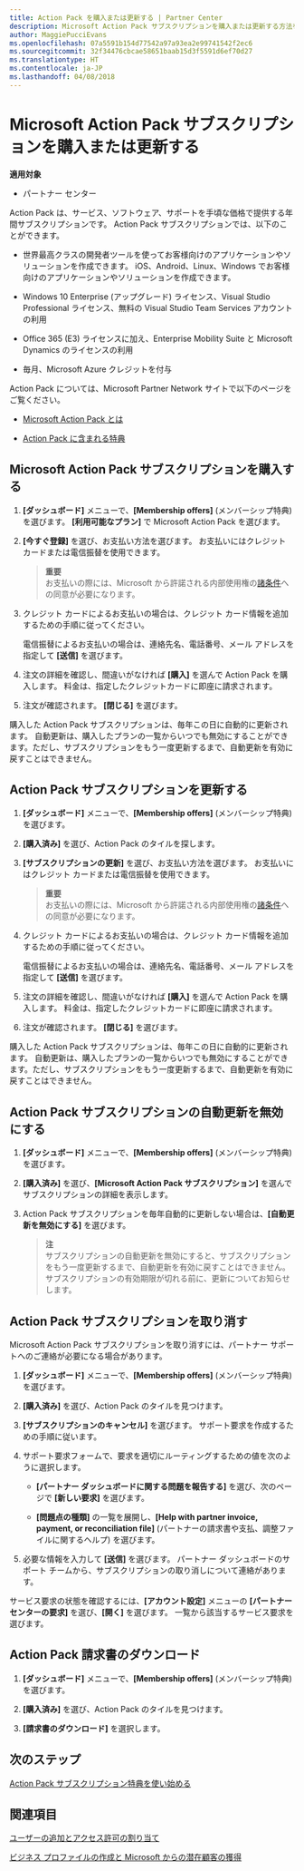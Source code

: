 ```yaml
---
title: Action Pack を購入または更新する | Partner Center
description: Microsoft Action Pack サブスクリプションを購入または更新する方法を説明します。
author: MaggiePucciEvans
ms.openlocfilehash: 07a5591b154d77542a97a93ea2e99741542f2ec6
ms.sourcegitcommit: 32f34476cbcae58651baab15d3f5591d6ef70d27
ms.translationtype: HT
ms.contentlocale: ja-JP
ms.lasthandoff: 04/08/2018
---
```

# <a name="purchase-or-renew-a-microsoft-action-pack-subscription"></a>Microsoft Action Pack サブスクリプションを購入または更新する

**適用対象**

-  パートナー センター


Action Pack は、サービス、ソフトウェア、サポートを手頃な価格で提供する年間サブスクリプションです。 Action Pack サブスクリプションでは、以下のことができます。

- 世界最高クラスの開発者ツールを使ってお客様向けのアプリケーションやソリューションを作成できます。 iOS、Android、Linux、Windows でお客様向けのアプリケーションやソリューションを作成できます。 

- Windows 10 Enterprise (アップグレード) ライセンス、Visual Studio Professional ライセンス、無料の Visual Studio Team Services アカウントの利用 

- Office 365 (E3) ライセンスに加え、Enterprise Mobility Suite と Microsoft Dynamics のライセンスの利用 

- 毎月、Microsoft Azure クレジットを付与

Action Pack については、Microsoft Partner Network サイトで以下のページをご覧ください。 

-   [Microsoft Action Pack とは](https://partner.microsoft.com/membership/action-pack)

-   [Action Pack に含まれる特典](https://partner.microsoft.com/membership/core-benefits)



## <a name="purchase-a-microsoft-action-pack-subscription"></a>Microsoft Action Pack サブスクリプションを購入する

1. **[ダッシュボード]** メニューで、**[Membership offers]** (メンバーシップ特典) を選びます。 **[利用可能なプラン]** で Microsoft Action Pack を選びます。 

2. **[今すぐ登録]** を選び、お支払い方法を選びます。 お支払いにはクレジット カードまたは電信振替を使用できます。 

    >**重要**<br> お支払いの際には、Microsoft から許諾される内部使用権の[諸条件](https://go.microsoft.com/fwlink/?linkid=842232)への同意が必要になります。 

3. クレジット カードによるお支払いの場合は、クレジット カード情報を追加するための手順に従ってください。 

    電信振替によるお支払いの場合は、連絡先名、電話番号、メール アドレスを指定して **[送信]** を選びます。  
4. 注文の詳細を確認し、間違いがなければ **[購入]** を選んで Action Pack を購入します。 料金は、指定したクレジットカードに即座に請求されます。

5. 注文が確認されます。 **[閉じる]** を選びます。

購入した Action Pack サブスクリプションは、毎年この日に自動的に更新されます。 自動更新は、購入したプランの一覧からいつでも無効にすることができます。ただし、サブスクリプションをもう一度更新するまで、自動更新を有効に戻すことはできません。 


## <a name="renew-your-action-pack-subscription"></a>Action Pack サブスクリプションを更新する

1. **[ダッシュボード]** メニューで、**[Membership offers]** (メンバーシップ特典) を選びます。  

2. **[購入済み]** を選び、Action Pack のタイルを探します。  

3. **[サブスクリプションの更新]** を選び、お支払い方法を選びます。 お支払いにはクレジット カードまたは電信振替を使用できます。 

    >**重要**<br> お支払いの際には、Microsoft から許諾される内部使用権の[諸条件](https://go.microsoft.com/fwlink/?linkid=842232)への同意が必要になります。 

3. クレジット カードによるお支払いの場合は、クレジット カード情報を追加するための手順に従ってください。 

    電信振替によるお支払いの場合は、連絡先名、電話番号、メール アドレスを指定して **[送信]** を選びます。 

 4. 注文の詳細を確認し、間違いがなければ **[購入]** を選んで Action Pack を購入します。 料金は、指定したクレジットカードに即座に請求されます。

5. 注文が確認されます。 **[閉じる]** を選びます。

購入した Action Pack サブスクリプションは、毎年この日に自動的に更新されます。 自動更新は、購入したプランの一覧からいつでも無効にすることができます。ただし、サブスクリプションをもう一度更新するまで、自動更新を有効に戻すことはできません。 


## <a name="turn-off-automatic-action-pack-subscription-renewal"></a>Action Pack サブスクリプションの自動更新を無効にする

1. **[ダッシュボード]** メニューで、**[Membership offers]** (メンバーシップ特典) を選びます。 

2. **[購入済み]** を選び、**[Microsoft Action Pack サブスクリプション]** を選んでサブスクリプションの詳細を表示します。 

3. Action Pack サブスクリプションを毎年自動的に更新しない場合は、**[自動更新を無効にする]** を選びます。 

    >**注**<br>
    サブスクリプションの自動更新を無効にすると、サブスクリプションをもう一度更新するまで、自動更新を有効に戻すことはできません。 サブスクリプションの有効期限が切れる前に、更新についてお知らせします。


## <a name="cancel-your-action-pack-subscription"></a>Action Pack サブスクリプションを取り消す

Microsoft Action Pack サブスクリプションを取り消すには、パートナー サポートへのご連絡が必要になる場合があります。

1. **[ダッシュボード]** メニューで、**[Membership offers]** (メンバーシップ特典) を選びます。 

2. **[購入済み]** を選び、Action Pack のタイルを見つけます。

3. **[サブスクリプションのキャンセル]** を選びます。 サポート要求を作成するための手順に従います。 

4. サポート要求フォームで、要求を適切にルーティングするための値を次のように選択します。

    -  **[パートナー ダッシュボードに関する問題を報告する]** を選び、次のページで **[新しい要求]** を選びます。

    -  **[問題点の種類]** の一覧を展開し、**[Help with partner invoice, payment, or reconciliation file]** (パートナーの請求書や支払、調整ファイルに関するヘルプ) を選びます。 

5. 必要な情報を入力して **[送信]** を選びます。 パートナー ダッシュボードのサポート チームから、サブスクリプションの取り消しについて連絡があります。

サービス要求の状態を確認するには、**[アカウント設定]** メニューの **[パートナー センターの要求]** を選び、**[開く]** を選びます。 一覧から該当するサービス要求を選びます。  

## <a name="download-your-action-pack-invoice"></a>Action Pack 請求書のダウンロード

1. **[ダッシュボード]** メニューで、**[Membership offers]** (メンバーシップ特典) を選びます。  

2. **[購入済み]** を選び、Action Pack のタイルを見つけます。 

3. **[請求書のダウンロード]** を選択します。
 
## <a name="next-steps"></a>次のステップ

[Action Pack サブスクリプション特典を使い始める](manage-your-partner-network-benefits.md)


## <a name="see-also"></a>関連項目

[ユーザーの追加とアクセス許可の割り当て](create-user-accounts-and-set-permissions.md)

[ビジネス プロファイルの作成と Microsoft からの潜在顧客の獲得](create-a-marketing-profile.md)



